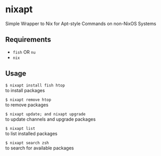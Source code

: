 # nixapt
Simple Wrapper to Nix for Apt-style Commands on non-NixOS Systems

## Requirements
- `fish` OR `nu`
- `nix`

## Usage
`$ nixapt install fish htop`  
to install packages  

`$ nixapt remove htop`  
to remove packages  

`$ nixapt update; and nixapt upgrade`  
to update channels and upgrade packages  

`$ nixapt list`  
to list installed packages

`$ nixapt search zsh`  
to search for available packages
